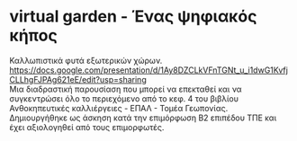 # virtual garden - Ένας ψηφιακός κήπος
Καλλωπιστικά φυτά εξωτερικών χώρων.   
https://docs.google.com/presentation/d/1Ay8DZCLkVFnTGNt_u_i1dwG1KvfjCLLhgFJPAg621eE/edit?usp=sharing  
Μια διαδραστική παρουσίαση που μπορεί να επεκταθεί και να συγκεντρώσει όλο το περιεχόμενο από το κεφ. 4 του βιβλίου Ανθοκηπευτικές καλλιέργειες - ΕΠΑΛ - Τομέα Γεωπονίας.  
Δημιουργήθηκε ως άσκηση κατά την επιμόρφωση Β2 επιπέδου ΤΠΕ και έχει αξιολογηθεί από τους επιμορφωτές.    

